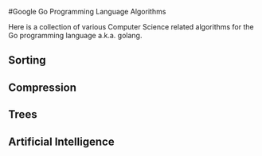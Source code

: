 #Google Go Programming Language Algorithms

Here is a collection of various Computer Science related algorithms for the Go programming language a.k.a. golang.

## Sorting

## Compression

## Trees

## Artificial Intelligence


